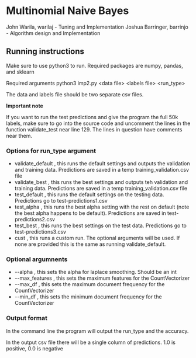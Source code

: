 # Multinomial Naive Bayes

John Warila, warilaj - Tuning and Implementation
Joshua Barringer, barrinjo - Algorithm design and Implementation

## Running instructions

Make sure to use python3 to run. Required packages are numpy, pandas, and sklearn

Required arguments
python3 imp2.py \<data file\> \<labels file\> \<run_type\>

The data and labels file should be two separate csv files.

**Important note**

If you want to run the test predictions and give the program the full 50k labels, make sure to go into the source code and uncomment the lines in 
the function validate_test near line 129. The lines in question have comments near them.

### Options for run_type argument

- validate_default , this runs the default settings and outputs the validation and training data. Predictions are saved in a temp training_validation.csv file
- validate_best , this runs the best settings and outputs teh validation and training data. Predictions are saved in a temp training_validation.csv file
- test_default , this runs the default settings on the testing data. Predictions go to test-predictions1.csv
- test_alpha , this runs the best alpha setting with the rest on default (note the best alpha happens to be default). Predictions are saved in test-predictions2.csv
- test_best , this runs the best settings on the test data. Predictions go to test-predictions3.csv
- cust , this runs a custom run. The optional arguments will be used. If none are provided this is the same as running validate_default.

### Optional argumnents

- \-\-alpha , this sets the alpha for laplace smoothing. Should be an int
- \-\-max_features , this sets the maximum features for the CountVectorizer
- \-\-max_df , this sets the maximum document frequency for the CountVectorizer
- \-\-min_df , this sets the minimum document frequency for the CountVectorizer

### Output format
In the command line the program will output the run_type and the accuracy.

In the output csv file there will be a single column of predictions. 1.0 is positive, 0.0 is negative